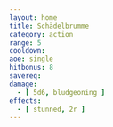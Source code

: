 ```yaml
---
layout: home
title: Schädelbrumme
category: action
range: 5
cooldown: 
aoe: single
hitbonus: 8
savereq: 
damage:
  - [ 5d6, bludgeoning ]
effects:
  - [ stunned, 2r ]
---
```

